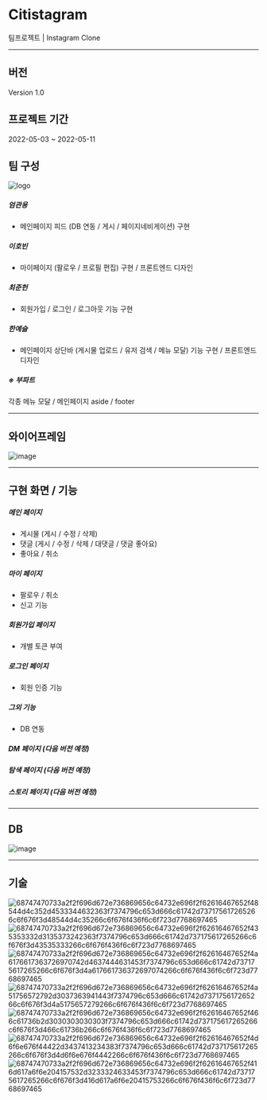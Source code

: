 # Citistagram
팀프로젝트 | Instagram Clone

---

## 버전

Version 1.0

## 프로젝트 기간
2022-05-03 ~ 2022-05-11

## 팀 구성
![logo](https://user-images.githubusercontent.com/100769423/166461555-96cbf85d-0dff-4157-ba08-c231ef589345.png)


##### 엄관용
* 메인페이지 피드 (DB 연동 / 게시 / 페이지네비게이션) 구현

##### 이호빈
* 마이페이지 (팔로우 / 프로필 편집) 구현 / 프론트엔드 디자인

##### 최준헌
* 회원가입 / 로그인 / 로그아웃 기능 구현 

##### 한예슬
* 메인페이지 상단바 (게시물 업로드 / 유저 검색 / 메뉴 모달) 기능 구현 / 프론트엔드 디자인

##### ※ 부파트
각종 메뉴 모달 /
메인페이지 aside /
footer

---
## 와이어프레임

![image](https://user-images.githubusercontent.com/100769423/166467004-2835fed3-d5cd-4f46-b472-4c3222956d41.png)


---

## 구현 화면 / 기능
##### 메인 페이지
  * 게시물 (게시 / 수정 / 삭제)
  * 댓글 (게시 / 수정 / 삭제 / 대댓글 / 댓글 좋아요)
  * 좋아요 / 취소
##### 마이 페이지
  * 팔로우 / 취소
  * 신고 기능
##### 회원가입 페이지
  * 개별 토큰 부여
##### 로그인 페이지
  * 회원 인증 기능
##### 그외 기능
  * DB 연동

##### DM 페이지 (다음 버전 예정)
##### 탐색 페이지 (다음 버전 예정)
##### 스토리 페이지 (다음 버전 예정)

---

## DB
![image](https://user-images.githubusercontent.com/100769423/167070847-90c5bec9-726a-4b9e-a02b-2ee082d5d03f.png)

---

## 기술
![68747470733a2f2f696d672e736869656c64732e696f2f62616467652f48544d4c352d4533344632363f7374796c653d666c61742d737175617265266c6f676f3d48544d4c35266c6f676f436f6c6f723d7768697465](https://user-images.githubusercontent.com/100769423/166452723-565e4f8e-8ed5-40c7-b41e-e71a7fd636cf.svg)
![68747470733a2f2f696d672e736869656c64732e696f2f62616467652f435353332d3135373242363f7374796c653d666c61742d737175617265266c6f676f3d43535333266c6f676f436f6c6f723d7768697465](https://user-images.githubusercontent.com/100769423/166452778-6bf21e33-989f-4759-93ef-dbb0862fffee.svg)
![68747470733a2f2f696d672e736869656c64732e696f2f62616467652f4a6176617363726970742d4637444631453f7374796c653d666c61742d737175617265266c6f676f3d4a617661736372697074266c6f676f436f6c6f723d7768697465](https://user-images.githubusercontent.com/100769423/166452783-bb2e89d4-fb58-48fe-86c5-d639d495602f.svg)
![68747470733a2f2f696d672e736869656c64732e696f2f62616467652f4a51756572792d3037363941443f7374796c653d666c61742d737175617265266c6f676f3d4a5175657279266c6f676f436f6c6f723d7768697465](https://user-images.githubusercontent.com/100769423/166452788-1665e841-a475-4170-97b8-374d2f88f1d3.svg)
![68747470733a2f2f696d672e736869656c64732e696f2f62616467652f466c61736b2d3030303030303f7374796c653d666c61742d737175617265266c6f676f3d466c61736b266c6f676f436f6c6f723d7768697465](https://user-images.githubusercontent.com/100769423/166452818-ab80154e-ed6e-421b-97b9-feccb48dbff7.svg)
![68747470733a2f2f696d672e736869656c64732e696f2f62616467652f4d6f6e676f44422d3437413234383f7374796c653d666c61742d737175617265266c6f676f3d4d6f6e676f4442266c6f676f436f6c6f723d7768697465](https://user-images.githubusercontent.com/100769423/166452826-c3351d4e-167c-4a76-b308-86addc8ca5b8.svg)
![68747470733a2f2f696d672e736869656c64732e696f2f62616467652f416d617a6f6e204157532d3233324633453f7374796c653d666c61742d737175617265266c6f676f3d416d617a6f6e20415753266c6f676f436f6c6f723d7768697465](https://user-images.githubusercontent.com/100769423/166452833-ebd8d65a-adcc-44c0-9ced-45d1856df862.svg)



